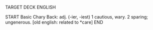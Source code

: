 TARGET DECK
ENGLISH

START
Basic
Chary
Back: adj. (-ier, -iest) 1 cautious, wary. 2 sparing; ungenerous. [old english: related to *care]
END
